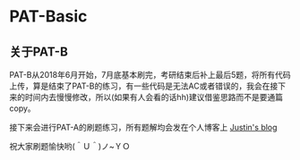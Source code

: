 # PAT-Basic

## 关于PAT-B

PAT-B从2018年6月开始，7月底基本刷完，考研结束后补上最后5题，将所有代码上传，算是结束了PAT-B的练习，有一些代码是无法AC或者错误的，我会在接下来的时间内去慢慢修改，所以(如果有人会看的话hh)建议借鉴思路而不是要通篇copy。

接下来会进行PAT-A的刷题练习，所有题解均会发在个人博客上 [Justin's blog](https://justin-yu.me)

祝大家刷题愉快哟(＾Ｕ＾)ノ~ＹＯ
